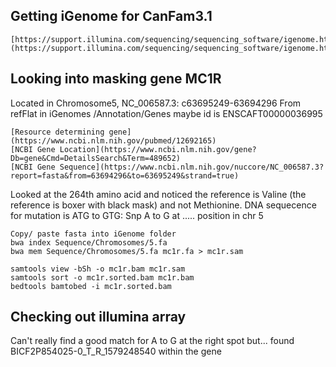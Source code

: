 ## Getting iGenome for CanFam3.1

```
[https://support.illumina.com/sequencing/sequencing_software/igenome.html](https://support.illumina.com/sequencing/sequencing_software/igenome.html)
```

## Looking into masking gene MC1R

Located in Chromosome5, NC_006587.3: c63695249-63694296
From refFlat in iGenomes /Annotation/Genes maybe id is ENSCAFT00000036995

```
[Resource determining gene](https://www.ncbi.nlm.nih.gov/pubmed/12692165)
[NCBI Gene Location](https://www.ncbi.nlm.nih.gov/gene?Db=gene&Cmd=DetailsSearch&Term=489652)
[NCBI Gene Sequence](https://www.ncbi.nlm.nih.gov/nuccore/NC_006587.3?report=fasta&from=63694296&to=63695249&strand=true)
```

Looked at the 264th amino acid and noticed the reference is Valine (the reference is boxer with black mask) and not Methionine. 
DNA sequecence for mutation is ATG to GTG: Snp A to G at ..... position in chr 5


```
Copy/ paste fasta into iGenome folder
bwa index Sequence/Chromosomes/5.fa 
bwa mem Sequence/Chromosomes/5.fa mc1r.fa > mc1r.sam

samtools view -bSh -o mc1r.bam mc1r.sam 
samtools sort -o mc1r.sorted.bam mc1r.bam
bedtools bamtobed -i mc1r.sorted.bam 
```

## Checking out illumina array
Can't really find a good match for A to G at the right spot but...
found BICF2P854025-0_T_R_1579248540 within the gene


